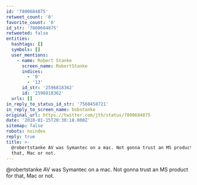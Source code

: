 ```yaml
---
id: '7800684875'
retweet_count: '0'
favorite_count: '0'
id_str: '7800684875'
retweeted: false
entities:
  hashtags: []
  symbols: []
  user_mentions:
    - name: Robert Stanke
      screen_name: RobertStanke
      indices:
        - '0'
        - '13'
      id_str: '2596818362'
      id: '2596818362'
  urls: []
in_reply_to_status_id_str: '7560458721'
in_reply_to_screen_name: bobstanke
original_url: https://twitter.com/jth/status/7800684875
date: '2010-01-15T20:30:18.000Z'
sitemap: false
robots: noindex
reply: true
title: >-
  @robertstanke AV was Symantec on a mac. Not gonna trust an MS product for
  that, Mac or not.
---
```


@robertstanke AV was Symantec on a mac. Not gonna trust an MS product for that, Mac or not.